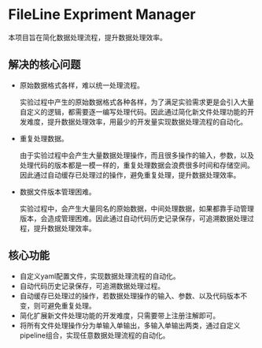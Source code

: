 # FileLine Expriment Manager

本项目旨在简化数据处理流程，提升数据处理效率。

## 解决的核心问题

- 原始数据格式各样，难以统一处理流程。

    实验过程中产生的原始数据格式各种各样，为了满足实验需求更是会引入大量自定义的逻辑，都需要逐一编写处理代码。因此通过简化新文件处理功能的开发难度，提升数据处理效率，用最少的开发量实现数据处理流程的自动化。

- 重复处理数据。

    由于实验过程中会产生大量数据处理操作，而且很多操作的输入，参数，以及处理代码的版本都是一模一样的，重复处理数据会浪费很多时间和存储空间。因此通过自动缓存已处理过的操作，避免重复处理，提升数据处理效率。

- 数据文件版本管理困难。

    实验过程中，会产生大量同名的原始数据，中间处理数据，如果都靠手动管理版本，会造成管理困难。因此通过自动代码历史记录保存，可追溯数据处理过程，提升数据处理效率。

## 核心功能

- 自定义yaml配置文件，实现数据处理流程的自动化。
- 自动代码历史记录保存，可追溯数据处理过程。
- 自动缓存已处理过的操作，若数据处理操作的输入、参数、以及代码版本不变，则可避免重复处理。
- 简化扩展新文件处理功能的开发难度，只需要带上注册注解即可。
- 将所有文件处理操作分为单输入单输出，多输入单输出两类，通过自定义pipeline组合，实现任意数据处理流程的自动化。